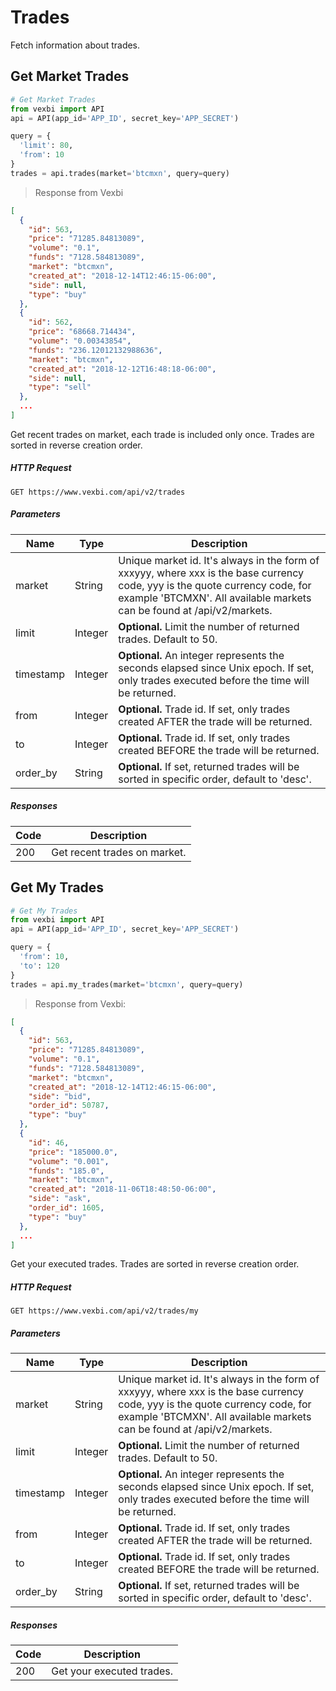# Trades

Fetch information about trades.

## Get Market Trades

```python
# Get Market Trades
from vexbi import API
api = API(app_id='APP_ID', secret_key='APP_SECRET')

query = {
  'limit': 80,
  'from': 10
}
trades = api.trades(market='btcmxn', query=query)
```
> Response from Vexbi
```json
[
  {
    "id": 563,
    "price": "71285.84813089",
    "volume": "0.1",
    "funds": "7128.584813089",
    "market": "btcmxn",
    "created_at": "2018-12-14T12:46:15-06:00",
    "side": null,
    "type": "buy"
  },
  {
    "id": 562,
    "price": "68668.714434",
    "volume": "0.00343854",
    "funds": "236.12012132988636",
    "market": "btcmxn",
    "created_at": "2018-12-12T16:48:18-06:00",
    "side": null,
    "type": "sell"
  },
  ...
]
```

Get recent trades on market, each trade is included only once. Trades are sorted in reverse creation order.

##### HTTP Request
`GET https://www.vexbi.com/api/v2/trades`

##### Parameters

| Name | Type | Description |
| ---- | ---- | ----------- |
| market | String | Unique market id. It's always in the form of xxxyyy, where xxx is the base currency code, yyy is the quote currency code, for example 'BTCMXN'. All available markets can be found at /api/v2/markets. |
| limit | Integer | **Optional.** Limit the number of returned trades. Default to 50. |
| timestamp | Integer | **Optional.** An integer represents the seconds elapsed since Unix epoch. If set, only trades executed before the time will be returned. |
| from | Integer | **Optional.** Trade id. If set, only trades created AFTER the trade will be returned. |
| to | Integer | **Optional.** Trade id. If set, only trades created BEFORE the trade will be returned. |
| order_by | String | **Optional.** If set, returned trades will be sorted in specific order, default to 'desc'. |

##### Responses

| Code | Description |
| ---- | ----------- |
| 200 | Get recent trades on market. |

## Get My Trades

```python
# Get My Trades
from vexbi import API
api = API(app_id='APP_ID', secret_key='APP_SECRET')

query = {
  'from': 10,
  'to': 120
}
trades = api.my_trades(market='btcmxn', query=query)
```

> Response from Vexbi:

```json
[
  {
    "id": 563,
    "price": "71285.84813089",
    "volume": "0.1",
    "funds": "7128.584813089",
    "market": "btcmxn",
    "created_at": "2018-12-14T12:46:15-06:00",
    "side": "bid",
    "order_id": 50787,
    "type": "buy"
  },
  {
    "id": 46,
    "price": "185000.0",
    "volume": "0.001",
    "funds": "185.0",
    "market": "btcmxn",
    "created_at": "2018-11-06T18:48:50-06:00",
    "side": "ask",
    "order_id": 1605,
    "type": "buy"
  },
  ...
]
```

Get your executed trades. Trades are sorted in reverse creation order.

##### HTTP Request
`GET https://www.vexbi.com/api/v2/trades/my`

##### Parameters

| Name | Type | Description |
| ---- | ---- | ----------- |
| market | String | Unique market id. It's always in the form of xxxyyy, where xxx is the base currency code, yyy is the quote currency code, for example 'BTCMXN'. All available markets can be found at /api/v2/markets. |
| limit | Integer | **Optional.** Limit the number of returned trades. Default to 50. |
| timestamp | Integer | **Optional.** An integer represents the seconds elapsed since Unix epoch. If set, only trades executed before the time will be returned. |
| from | Integer | **Optional.** Trade id. If set, only trades created AFTER the trade will be returned. |
| to | Integer | **Optional.** Trade id. If set, only trades created BEFORE the trade will be returned. |
| order_by | String | **Optional.** If set, returned trades will be sorted in specific order, default to 'desc'. |

##### Responses

| Code | Description |
| ---- | ----------- |
| 200 | Get your executed trades. |
